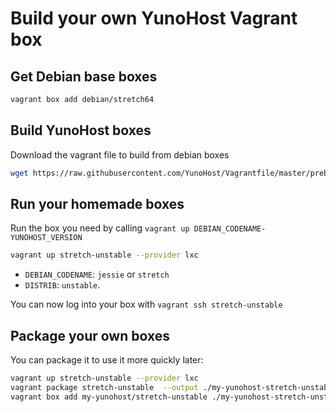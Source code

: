 # Build your own YunoHost Vagrant box

## Get Debian base boxes

```bash
vagrant box add debian/stretch64
```

## Build YunoHost boxes

Download the vagrant file to build from debian boxes

```bash
wget https://raw.githubusercontent.com/YunoHost/Vagrantfile/master/prebuild/Vagrantfile
```

## Run your homemade boxes

Run the box you need by calling `vagrant up DEBIAN_CODENAME-YUNOHOST_VERSION`

```bash
vagrant up stretch-unstable --provider lxc
```

- `DEBIAN_CODENAME`: `jessie` or `stretch`
- `DISTRIB`: `unstable`.

You can now log into your box with `vagrant ssh stretch-unstable`

## Package your own boxes

You can package it to use it more quickly later:

```bash
vagrant up stretch-unstable --provider lxc
vagrant package stretch-unstable  --output ./my-yunohost-stretch-unstable-lxc.box --provider lxc
vagrant box add my-yunohost/stretch-unstable ./my-yunohost-stretch-unstable-lxc.box --provider lxc
```
